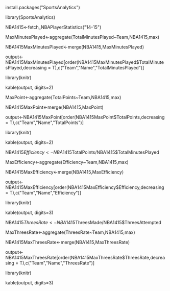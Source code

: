 install.packages("SportsAnalytics")

library(SportsAnalytics)

NBA1415<-fetch_NBAPlayerStatistics("14-15")



MaxMinutesPlayed<-aggregate(TotalMinutesPlayed~Team,NBA1415,max)

NBA1415MaxMinutesPlayed<-merge(NBA1415,MaxMinutesPlayed)

output<-NBA1415MaxMinutesPlayed[order(NBA1415MaxMinutesPlayed$TotalMinutesPlayed,decreasing = T),c("Team","Name","TotalMinutesPlayed")]

library(knitr)

kable(output, digits=2)




MaxPoint<-aggregate(TotalPoints~Team,NBA1415,max)

NBA1415MaxPoint<-merge(NBA1415,MaxPoint)

output<-NBA1415MaxPoint[order(NBA1415MaxPoint$TotalPoints,decreasing = T),c("Team","Name","TotalPoints")]

library(knitr)

kable(output, digits=2)




NBA1415$Efficiency<-NBA1415$TotalPoints/NBA1415$TotalMinutesPlayed

MaxEfficiency<-aggregate(Efficiency~Team,NBA1415,max)

NBA1415MaxEfficiency<-merge(NBA1415,MaxEfficiency)

output<-NBA1415MaxEfficiency[order(NBA1415MaxEfficiency$Efficiency,decreasing = T),c("Team","Name","Efficiency")]

library(knitr)

kable(output, digits=3)




NBA1415$ThreesRate<-NBA1415$ThreesMade/NBA1415$ThreesAttempted

MaxThreesRate<-aggregate(ThreesRate~Team,NBA1415,max)

NBA1415MaxThreesRate<-merge(NBA1415,MaxThreesRate)

output<-NBA1415MaxThreesRate[order(NBA1415MaxThreesRate$ThreesRate,decreasing = T),c("Team","Name","ThreesRate")]

library(knitr)

kable(output, digits=3)

